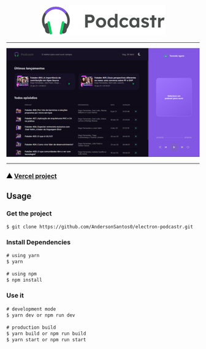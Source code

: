 <br />
<p align="center"><img src="./public/logo.svg" /></p>
<hr />

<p align="center"><img src="./public/sample.png"></p>

<hr />

### <img height="14" src="./public/vercel-icon-dark.png" /> [Vercel project](https://podcastr-delta.vercel.app)

## Usage

### Get the project

```
$ git clone https://github.com/AndersonSantos0/electron-podcastr.git
```

### Install Dependencies

```
# using yarn
$ yarn

# using npm
$ npm install
```

### Use it

```
# development mode
$ yarn dev or npm run dev

# production build
$ yarn build or npm run build
$ yarn start or npm run start
```
